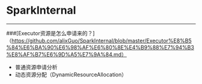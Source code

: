 # SparkInternal
-------------------------
###[Executor资源是怎么申请来的？]（https://github.com/alixGuo/SparkInternal/blob/master/Executor%E8%B5%84%E6%BA%90%E6%98%AF%E6%80%8E%E4%B9%88%E7%94%B3%E8%AF%B7%E6%9D%A5%E7%9A%84.md）
- 普通资源申请分析
- 动态资源分配（DynamicResourceAllocation）
